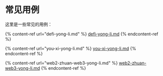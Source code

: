 # 常见用例

这里是一些常见的用例：

{% content-ref url="defi-yong-li.md" %}
[defi-yong-li.md](defi-yong-li.md)
{% endcontent-ref %}

{% content-ref url="you-xi-yong-li.md" %}
[you-xi-yong-li.md](you-xi-yong-li.md)
{% endcontent-ref %}

{% content-ref url="web2-zhuan-web3-yong-li.md" %}
[web2-zhuan-web3-yong-li.md](web2-zhuan-web3-yong-li.md)
{% endcontent-ref %}
